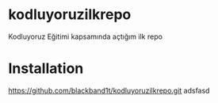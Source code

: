 # kodluyoruzilkrepo
Kodluyoruz Eğitimi kapsamında açtığım ilk repo
# Installation
https://github.com/blackband1t/kodluyoruzilkrepo.git
adsfasd
